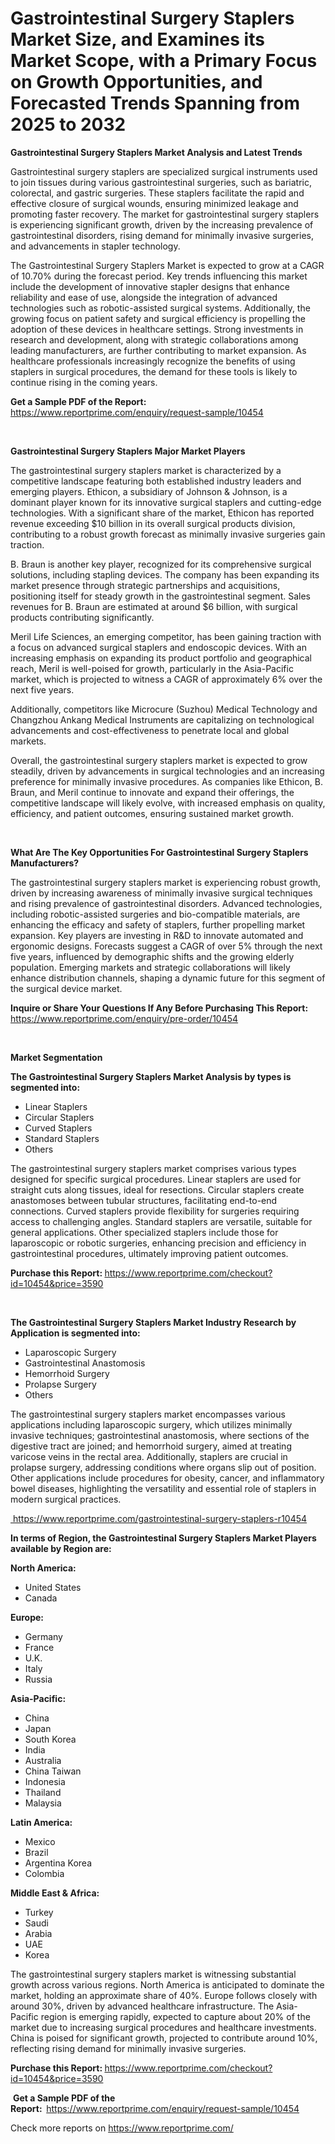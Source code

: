 <p><h1>Gastrointestinal Surgery Staplers Market Size, and Examines its Market Scope, with a Primary Focus on Growth Opportunities, and Forecasted Trends Spanning from 2025 to 2032</h1></p><p><strong>Gastrointestinal Surgery Staplers Market Analysis and Latest Trends</strong></p>
<p><p>Gastrointestinal surgery staplers are specialized surgical instruments used to join tissues during various gastrointestinal surgeries, such as bariatric, colorectal, and gastric surgeries. These staplers facilitate the rapid and effective closure of surgical wounds, ensuring minimized leakage and promoting faster recovery. The market for gastrointestinal surgery staplers is experiencing significant growth, driven by the increasing prevalence of gastrointestinal disorders, rising demand for minimally invasive surgeries, and advancements in stapler technology.</p><p>The Gastrointestinal Surgery Staplers Market is expected to grow at a CAGR of 10.70% during the forecast period. Key trends influencing this market include the development of innovative stapler designs that enhance reliability and ease of use, alongside the integration of advanced technologies such as robotic-assisted surgical systems. Additionally, the growing focus on patient safety and surgical efficiency is propelling the adoption of these devices in healthcare settings. Strong investments in research and development, along with strategic collaborations among leading manufacturers, are further contributing to market expansion. As healthcare professionals increasingly recognize the benefits of using staplers in surgical procedures, the demand for these tools is likely to continue rising in the coming years.</p></p>
<p><strong>Get a Sample PDF of the Report:&nbsp;</strong> <a href="https://www.reportprime.com/enquiry/request-sample/10454?utm_campaign=2928&utm_medium=2&utm_source=Github&utm_content=ia&utm_term=20032025&utm_id=gastrointestinal-surgery-staplers">https://www.reportprime.com/enquiry/request-sample/10454</a></p>
<p>&nbsp;</p>
<p><strong>Gastrointestinal Surgery Staplers Major Market Players</strong></p>
<p><p>The gastrointestinal surgery staplers market is characterized by a competitive landscape featuring both established industry leaders and emerging players. Ethicon, a subsidiary of Johnson & Johnson, is a dominant player known for its innovative surgical staplers and cutting-edge technologies. With a significant share of the market, Ethicon has reported revenue exceeding $10 billion in its overall surgical products division, contributing to a robust growth forecast as minimally invasive surgeries gain traction.</p><p>B. Braun is another key player, recognized for its comprehensive surgical solutions, including stapling devices. The company has been expanding its market presence through strategic partnerships and acquisitions, positioning itself for steady growth in the gastrointestinal segment. Sales revenues for B. Braun are estimated at around $6 billion, with surgical products contributing significantly.</p><p>Meril Life Sciences, an emerging competitor, has been gaining traction with a focus on advanced surgical staplers and endoscopic devices. With an increasing emphasis on expanding its product portfolio and geographical reach, Meril is well-poised for growth, particularly in the Asia-Pacific market, which is projected to witness a CAGR of approximately 6% over the next five years.</p><p>Additionally, competitors like Microcure (Suzhou) Medical Technology and Changzhou Ankang Medical Instruments are capitalizing on technological advancements and cost-effectiveness to penetrate local and global markets.</p><p>Overall, the gastrointestinal surgery staplers market is expected to grow steadily, driven by advancements in surgical technologies and an increasing preference for minimally invasive procedures. As companies like Ethicon, B. Braun, and Meril continue to innovate and expand their offerings, the competitive landscape will likely evolve, with increased emphasis on quality, efficiency, and patient outcomes, ensuring sustained market growth.</p></p>
<p>&nbsp;</p>
<p><strong>What Are The Key Opportunities For Gastrointestinal Surgery Staplers Manufacturers?</strong></p>
<p><p>The gastrointestinal surgery staplers market is experiencing robust growth, driven by increasing awareness of minimally invasive surgical techniques and rising prevalence of gastrointestinal disorders. Advanced technologies, including robotic-assisted surgeries and bio-compatible materials, are enhancing the efficacy and safety of staplers, further propelling market expansion. Key players are investing in R&D to innovate automated and ergonomic designs. Forecasts suggest a CAGR of over 5% through the next five years, influenced by demographic shifts and the growing elderly population. Emerging markets and strategic collaborations will likely enhance distribution channels, shaping a dynamic future for this segment of the surgical device market.</p></p>
<p><strong>Inquire or Share Your Questions If Any Before Purchasing This Report:</strong> <a href="https://www.reportprime.com/enquiry/pre-order/10454?utm_campaign=2928&utm_medium=2&utm_source=Github&utm_content=ia&utm_term=20032025&utm_id=gastrointestinal-surgery-staplers">https://www.reportprime.com/enquiry/pre-order/10454</a></p>
<p>&nbsp;</p>
<p><strong>Market Segmentation</strong></p>
<p><strong>The Gastrointestinal Surgery Staplers Market Analysis by types is segmented into:</strong></p>
<p><ul><li>Linear Staplers</li><li>Circular Staplers</li><li>Curved Staplers</li><li>Standard Staplers</li><li>Others</li></ul></p>
<p><p>The gastrointestinal surgery staplers market comprises various types designed for specific surgical procedures. Linear staplers are used for straight cuts along tissues, ideal for resections. Circular staplers create anastomoses between tubular structures, facilitating end-to-end connections. Curved staplers provide flexibility for surgeries requiring access to challenging angles. Standard staplers are versatile, suitable for general applications. Other specialized staplers include those for laparoscopic or robotic surgeries, enhancing precision and efficiency in gastrointestinal procedures, ultimately improving patient outcomes.</p></p>
<p><strong>Purchase this Report:&nbsp;</strong><a href="https://www.reportprime.com/checkout?id=10454&price=3590&utm_campaign=2928&utm_medium=2&utm_source=Github&utm_content=ia&utm_term=20032025&utm_id=gastrointestinal-surgery-staplers">https://www.reportprime.com/checkout?id=10454&price=3590</a></p>
<p>&nbsp;</p>
<p><strong>The Gastrointestinal Surgery Staplers Market Industry Research by Application is segmented into:</strong></p>
<p><ul><li>Laparoscopic Surgery</li><li>Gastrointestinal Anastomosis</li><li>Hemorrhoid Surgery</li><li>Prolapse Surgery</li><li>Others</li></ul></p>
<p><p>The gastrointestinal surgery staplers market encompasses various applications including laparoscopic surgery, which utilizes minimally invasive techniques; gastrointestinal anastomosis, where sections of the digestive tract are joined; and hemorrhoid surgery, aimed at treating varicose veins in the rectal area. Additionally, staplers are crucial in prolapse surgery, addressing conditions where organs slip out of position. Other applications include procedures for obesity, cancer, and inflammatory bowel diseases, highlighting the versatility and essential role of staplers in modern surgical practices.</p></p>
<p><a href="https://www.reportprime.com/gastrointestinal-surgery-staplers-r10454?utm_campaign=2928&utm_medium=2&utm_source=Github&utm_content=ia&utm_term=20032025&utm_id=gastrointestinal-surgery-staplers">&nbsp;https://www.reportprime.com/gastrointestinal-surgery-staplers-r10454</a></p>
<p><strong>In terms of Region, the Gastrointestinal Surgery Staplers Market Players available by Region are:</strong></p>
<p>
    <p> <strong> North America: </strong>
        <ul>
            <li>United States</li>
            <li>Canada</li>
        </ul>
        </p> 
    <p> <strong> Europe: </strong>
        <ul>
            <li>Germany</li>
            <li>France</li>
            <li>U.K.</li>
            <li>Italy</li>
            <li>Russia</li>
        </ul>
        </p> 
    <p> <strong> Asia-Pacific: </strong>
        <ul>
            <li>China</li>
            <li>Japan</li>
            <li>South Korea</li>
            <li>India</li>
            <li>Australia</li>
            <li>China Taiwan</li>
            <li>Indonesia</li>
            <li>Thailand</li>
            <li>Malaysia</li>
        </ul>
        </p> 
    <p> <strong> Latin America: </strong>
        <ul>
            <li>Mexico</li>
            <li>Brazil</li>
            <li>Argentina Korea</li>
            <li>Colombia</li>
        </ul>
        </p> 
    <p> <strong> Middle East & Africa: </strong>
        <ul>
            <li>Turkey</li>
            <li>Saudi</li>
            <li>Arabia</li>
            <li>UAE</li>
            <li>Korea</li>
        </ul>
    </p>
    </p>
<p><p>The gastrointestinal surgery staplers market is witnessing substantial growth across various regions. North America is anticipated to dominate the market, holding an approximate share of 40%. Europe follows closely with around 30%, driven by advanced healthcare infrastructure. The Asia-Pacific region is emerging rapidly, expected to capture about 20% of the market due to increasing surgical procedures and healthcare investments. China is poised for significant growth, projected to contribute around 10%, reflecting rising demand for minimally invasive surgeries.</p></p>
<p><strong>Purchase this Report: </strong><a href="https://www.reportprime.com/checkout?id=10454&price=3590&utm_campaign=2928&utm_medium=2&utm_source=Github&utm_content=ia&utm_term=20032025&utm_id=gastrointestinal-surgery-staplers">https://www.reportprime.com/checkout?id=10454&price=3590</a></p>
<p>&nbsp;<strong>Get a Sample PDF of the Report:&nbsp;&nbsp;</strong><a href="https://www.reportprime.com/enquiry/request-sample/10454?utm_campaign=2928&utm_medium=2&utm_source=Github&utm_content=ia&utm_term=20032025&utm_id=gastrointestinal-surgery-staplers">https://www.reportprime.com/enquiry/request-sample/10454</a></p>
<p><strong></strong></p>
<p>Check more reports on <a href="https://www.reportprime.com/?utm_campaign=2928&utm_medium=2&utm_source=Github&utm_content=ia&utm_term=20032025&utm_id=gastrointestinal-surgery-staplers">https://www.reportprime.com/</a></p>